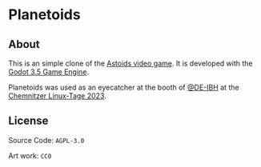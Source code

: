 # Planetoids

## About

This is an simple clone of the [Astoids video game](https://en.wikipedia.org/wiki/Asteroids_(video_game)). It is developed with the [Godot 3.5 Game Engine](https://godotengine.org/).

Planetoids was used as an eyecatcher at the booth of [@DE-IBH](https://www.ibh.de) at the [Chemnitzer Linux-Tage 2023](https://chemnitzer.linux-tage.de/2023/).


## License

Source Code: `AGPL-3.0`

Art work: `CC0`
